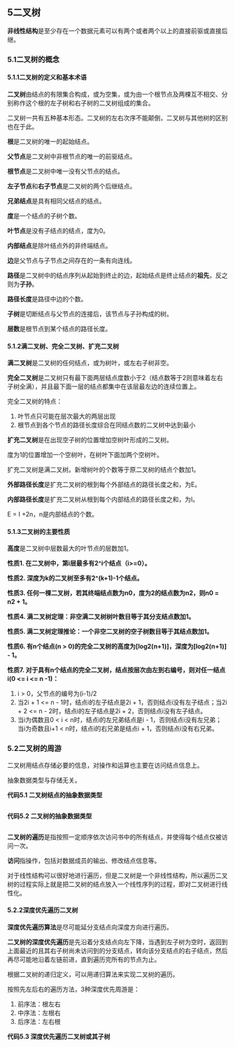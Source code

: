 ## 5二叉树

**非线性结构**是至少存在一个数据元素可以有两个或者两个以上的直接前驱或直接后继。

### 5.1二叉树的概念

#### 5.1.1二叉树的定义和基本术语

**二叉树**由结点的有限集合构成，或为空集，或为由一个根节点及两棵互不相交、分别称作这个根的左子树和右子树的二叉树组成的集合。

二叉树一共有五种基本形态。二叉树的左右次序不能颠倒，二叉树与其他树的区别也在于此。

**根**是二叉树的唯一的起始结点。

**父节点**是二叉树中非根节点的唯一的前驱结点。

**根节点**是二叉树中唯一没有父节点的结点。

**左子节点**和**右子节点**是二叉树的两个后继结点。

**兄弟结点**是具有相同父结点的结点。

**度**是一个结点的子树个数。

**叶节点**是没有子结点的结点，度为0。

**内部结点**是除叶结点外的非终端结点。

**边**是父节点与子节点之间存在的一条有向连线。

**路径**是二叉树中的结点序列从起始到终止的边，起始结点是终止结点的**祖先**，反之则为**子孙**。

**路径长度**是路径中边的个数。

**子树**是切断结点与父节点的连接后，该节点与子孙构成的树。

**层数**是根节点到某个结点的路径长度。


#### 5.1.2满二叉树、完全二叉树、扩充二叉树

**满二叉树**是二叉树的任何结点，或为树叶，或左右子树非空。

**完全二叉树**是二叉树只有最下面两层结点度数小于2（结点数等于2则意味着左右子树全满），并且最下面一层的结点都集中在该层最左边的连续位置上。

完全二叉树的特点：

1. 叶节点只可能在层次最大的两层出现
2. 根节点到各个节点的路径长度综合在同结点数的二叉树中达到最小

**扩充二叉树**是在出现空子树的位置增加空树叶形成的二叉树。

度为1的位置增加一个空树叶，在树叶下面加两个空树叶。

扩充二叉树是满二叉树。新增树叶的个数等于原二叉树的结点个数加1。

**外部路径长度**是扩充二叉树的根到每个外部结点的路径长度之和，为E。

**内部路径长度**是扩充二叉树从根到每个内部结点的路径长度之和，为I。

E = I +2n，n是内部结点的个数。

#### 5.1.3二叉树的主要性质

**高度**是二叉树中层数最大的叶节点的层数加1。

**性质1. 在二叉树中，第i层最多有2^i个结点（i>=0）。**

**性质2. 深度为k的二叉树至多有2^(k+1)-1个结点。**

**性质3. 任何一棵二叉树，若其终端结点数为n0，度为2的结点数为n2，则n0 = n2 + 1。**

**性质4. 满二叉树定理：非空满二叉树树叶数目等于其分支结点数加1。**

**性质5. 满二叉树定理推论：一个非空二叉树的空子树数目等于其结点数加1。**

**性质6. 有n个结点(n > 0)的完全二叉树的高度为[log2(n+1)]，深度为[log2(n+1)] - 1。**

**性质7. 对于具有n个结点的完全二叉树，结点按层次由左到右编号，则对任一结点i(0 <= i <= n -1)：**

1. i > 0，父节点的编号为(i-1)/2
2. 当2i + 1 <= n - 1时，结点i的左子结点是2i + 1，否则结点i没有左子结点；当2i + 2 <= n - 2时，结点i的左子结点是2i + 2，否则结点i没有左子结点。
3. 当i为偶数且0 < i < n时，结点i的左兄弟结点是i - 1，否则结点i没有左兄弟；当i为奇数且i+1 < n时，结点i的右兄弟是结点i + 1，否则结点i没有右兄弟。

### 5.2二叉树的周游



二叉树用结点存储必要的信息，对操作和运算也主要在访问结点信息上。

抽象数据类型与存储无关。

**代码5.1 二叉树结点的抽象数据类型**


```c++

```

**代码5.2 二叉树的抽象数据类型**



```c++

```

**二叉树的遍历**是指按照一定顺序依次访问书中的所有结点，并使得每个结点仅被访问一次。

**访问**指操作，包括对数据成员的输出、修改结点信息等。



对于线性结构可以很好地进行遍历，但是二叉树是一个非线性结构，所以遍历二叉树的过程实际上就是把二叉树的结点放入一个线性序列的过程，即对二叉树进行线性化。

#### 5.2.2深度优先遍历二叉树

**深度优先遍历算法**是尽可能延分支结点向深度方向进行遍历。

**二叉树的深度优先遍历**是先沿着分支结点向左下降，当遇到左子树为空时，返回到上面最近的且其右子树尚未访问到的分支结点，转向该分支结点的右子结点，然后再尽可能地沿着左链前进，直到遍历完所有的节点为止。


根据二叉树的递归定义，可以用递归算法来实现二叉树的遍历。

按照先左后右的遍历方法，3种深度优先周游是：

1. 前序法：根左右
2. 中序法：左根右
3. 后序法：左右根


**代码5.3 深度优先遍历二叉树或其子树**


```c++

```



